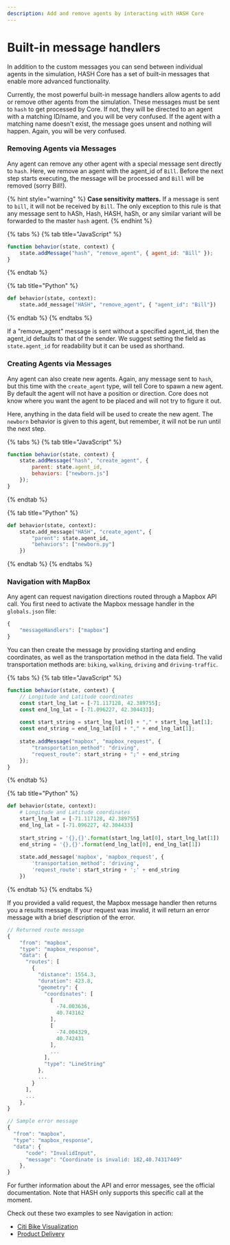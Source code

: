 ```yaml
---
description: Add and remove agents by interacting with HASH Core
---
```


# Built-in message handlers

In addition to the custom messages you can send between individual agents in the simulation, HASH Core has a set of built-in messages that enable more advanced functionality.

Currently, the most powerful built-in message handlers allow agents to add or remove other agents from the simulation. These messages must be sent to `hash` to get processed by Core. If not, they will be directed to an agent with a matching ID/name, and you will be very confused. If the agent with a matching name doesn't exist, the message goes unsent and nothing will happen. Again, you will be very confused.

### Removing Agents via Messages

Any agent can remove any other agent with a special message sent directly to `hash`. Here, we remove an agent with the agent\_id of `Bill`. Before the next step starts executing, the message will be processed and `Bill` will be removed \(sorry Bill!\). 

{% hint style="warning" %}
**Case sensitivity** **matters.** If a message is sent to `bill`, it will not be received by `Bill`. The only exception to this rule is that any message sent to hASh, Hash, HASH, haSh, or any similar variant will be forwarded to the master `hash` agent.
{% endhint %}

{% tabs %}
{% tab title="JavaScript" %}
```javascript
function behavior(state, context) {
    state.addMessage("hash", "remove_agent", { agent_id: "Bill" });
}
```
{% endtab %}

{% tab title="Python" %}
```python
def behavior(state, context):
    state.add_message("HASH", "remove_agent", { "agent_id": "Bill"})
```
{% endtab %}
{% endtabs %}

If a "remove\_agent" message is sent without a specified agent\_id, then the agent\_id defaults to that of the sender. We suggest setting the field as  `state.agent_id`  for readability but it can be used as shorthand.

### Creating Agents via Messages

Any agent can also create new agents. Again, any message sent to `hash`, but this time with the `create_agent` type, will tell Core to spawn a new agent. By default the agent will not have a position or direction. Core does not know where you want the agent to be placed and will not try to figure it out. 

Here, anything in the data field will be used to create the new agent. The `newborn` behavior is given to this agent, but remember, it will not be run until the next step.

{% tabs %}
{% tab title="JavaScript" %}
```javascript
function behavior(state, context) {
    state.addMessage("hash", "create_agent", {
        parent: state.agent_id, 
        behaviors: ["newborn.js"]
    });
}
```
{% endtab %}

{% tab title="Python" %}
```python
def behavior(state, context):
    state.add_message("HASH", "create_agent", {
        "parent": state.agent_id, 
        "behaviors": ["newborn.py"]
    })
```
{% endtab %}
{% endtabs %}

### Navigation with MapBox

Any agent can request navigation directions routed through a Mapbox API call. You first need to activate the Mapbox message handler in the `globals.json` file:

```javascript
{
    "messageHandlers": ["mapbox"]
}
```

You can then create the message by providing starting and ending coordinates, as well as the transportation method in the data field. The valid transportation methods are: `biking`, `walking`, `driving` and `driving-traffic`.

{% tabs %}
{% tab title="JavaScript" %}
```javascript
function behavior(state, context) {
    // Longitude and Latitude coordinates
    const start_lng_lat = [-71.117128, 42.389755];
    const end_lng_lat = [-71.096227, 42.304433];
    
    const start_string = start_lng_lat[0] + "," + start_lng_lat[1];
    const end_string = end_lng_lat[0] + "," + end_lng_lat[1];
        
    state.addMessage("mapbox", "mapbox_request", {
        "transportation_method": "driving",
        "request_route": start_string + ";" + end_string
    });
}
```
{% endtab %}

{% tab title="Python" %}
```python
def behavior(state, context):
    # Longitude and Latitude coordinates
    start_lng_lat = [-71.117128, 42.389755]
    end_lng_lat = [-71.096227, 42.304433]
    
    start_string = '{},{}'.format(start_lng_lat[0], start_lng_lat[1])
    end_string = '{},{}'.format(end_lng_lat[0], end_lng_lat[1])
        
    state.add_message('mapbox', 'mapbox_request', {
        'transportation_method': 'driving',
        'request_route': start_string + ';' + end_string
    })
```
{% endtab %}
{% endtabs %}

If you provided a valid request, the Mapbox message handler then returns you a results message. If your request was invalid, it will return an error message with a brief description of the error.

```javascript
// Returned route message
{
    "from": "mapbox",
    "type": "mapbox_response",
    "data": {
      "routes": [
        {
          "distance": 1554.3,
          "duration": 423.8,
          "geometry": {
            "coordinates": [
              [
                -74.003636,
                40.743162
              ],
              [
                -74.004329,
                40.742431
              ],
              ...
            ],
            "type": "LineString"
          },
          ...
        }
      ],
      ...
    },
}

// Sample error message
{
  "from": "mapbox",
  "type": "mapbox_response",
  "data": {
      "code": "InvalidInput",
      "message": "Coordinate is invalid: 182,40.74317449"
    },
}
```

For further information about the API and error messages, see the official documentation. Note that HASH only supports this specific call at the moment.

Check out these two examples to see Navigation in action:

* [Citi Bike Visualization](https://hash.ai/index/5f1ee25c423871228390414c/gis)
* [Product Delivery](https://hash.ai/index/5f15c22e4698014c8a0227ff/product-delivery)

